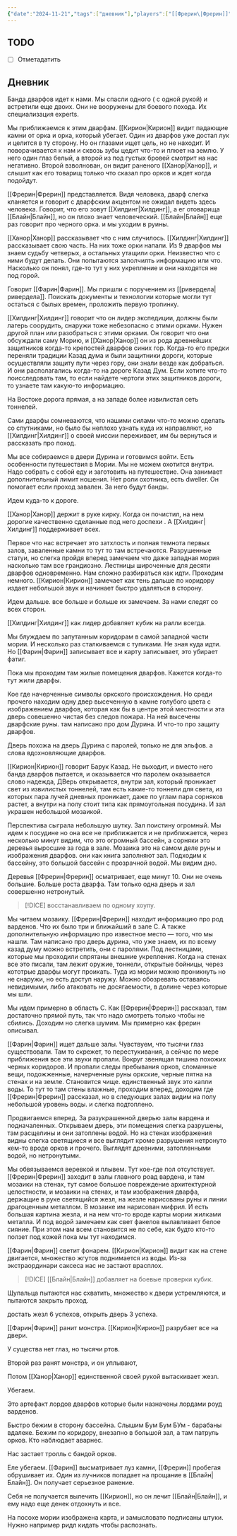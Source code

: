 ```yaml
---
{"date":"2024-11-21","tags":["дневник"],"players":["[[Фрерин\|Фрерин]]","[[Фарин\|Фарин]]","[[Кирион\|Кирион]]"],"campaign":"The Dream of the Mountains","world-date":"16 августа 2965","world-time-start":"7:16","dg-publish":true,"previous-session":"[[14 ноября 2024]]","next-session":null,"permalink":"/21-noyabrya-2024/","dgPassFrontmatter":true}
---
```



## TODO
- [ ] Отметадатить

## Дневник
Банда дварфов идет к нами. Мы спасли одного ( с одной рукой) и встретили еще двоих. Они не вооружены для боевого похода. Их специализация experts.

Мы приближаемся к этим дварфам. [[Кирион\|Кирион]] видит падающие камни от орка и орка, который убегает. Один из дварфов уже достал лук и целится в ту сторону. Но он глазами ищет цель, но не находит. И поворачивается к нам и сквозь зубы цедит что-то и плюет на землю. У него один глаз белый, а второй из под густых бровей смотрит на нас негативно. Второй взволнован, он видит раненого [[Ханор\|Ханор]], и слышит как его товарищ только что сказал про орков и ждет когда подойдут. 

[[Фрерин\|Фрерин]] представляется. Видя человека, дварф слегка кланяется и говорит с дварфским акцентом не ожидал видеть здесь человека. Говорит, что его зовут [[Хилдинг\|Хилдинг]], а ег отоварища [[Блайн\|Блайн]], но он плохо знает человеческий. [[Блайн\|Блайн]] еще раз говорит про черного орка. и мы уходим в руины.

[[Ханор\|Ханор]] рассказывает что с ним случилось. [[Хилдинг\|Хилдинг]] рассказывает свою часть. На них тоже орки напали. Из 9 дварфов мы знаем судьбу четверых, а остальных утащили орки. Неизвестно что с ними будут делать. Они попытаются заполчилть информацию или что. Насколько он понял, где-то тут у них укрепление и они находятся не под горой. 

Говорит [[Фарин\|Фарин]]. Мы пришли с поручением из [[ривердела\|ривердела]]. Поискать документы и технологии которые могли тут остаться с былых времен, проложить первую тропинку. 

[[Хилдинг\|Хилдинг]] говорит что он лидер экспедиции, должны были лагерь соорудить, снаружи тоже небезопасно с этими орками. Нужен другой план или разобраться с этими орками. Он говорит что они обсуждали саму Морию, и [[Ханор\|Ханор]] он из рода древнейших защитников когда-то крепостей дварфов синих гор. Когда-то его предки переняли традиции Казад дума и были защитники дороги, которые осуществляли защиту пути через гору, они знали везде как добраться. И они располагались когда-то на дороге Казад Дум. Если хотите что-то поисследовать там, то если найдете чертоги этих защитников дороги, то узнаете там какую-то информацию. 

На Востоке дорога прямая, а на западе более извилистая сеть тоннелей.

Сами дварфы сомневаются, что нашими силами что-то можно сделать со спутниками, но было бы неплохо узнать куда их направляют, но [[Хилдинг\|Хилдинг]] о своей миссии переживает, им бы вернуться и рассказать про поход. 

Мы все собираемся в двери Дурина и готовимся войти. Есть особенности путешествия в Мории. Мы не можем охотится внутри. Надо собрать с собой еду и заготовить на путешествие. Она занимает дополнительный лимит ношения. Нет роли охотника, есть dweller. Он помогает если проход завален.  За него будут банды. 

Идем куда-то к дороге. 

[[Ханор\|Ханор]] держит в руке кирку. Когда он почистил, на нем дорогие качественно сделанные под него доспехи . А [[Хилдинг\|Хилдинг]] поддерживает всех.

Первое что нас встречает это затхлость и полная темнота первых залов, заваленные камни то тут то там встречаются. Разрушенные статуи, но слегка пройдя вперед замечаем что даже западная мория насколько там все грандиозно. Лестницы широченные для десяти дварфов одновременно. Нам сложно разбираться как идти. Проходим немного. [[Кирион\|Кирион]] замечает как тень дальше по коридору издает небольшой звук и начинает быстро удаляться в сторону.

Идем дальше. все больше и больше их замечаем. За нами следят со всех сторон.

[[Хилдинг\|Хилдинг]] как лидер добавляет кубик на ралли всегда. 

Мы блуждаем по запутанным коридорам в самой западной части мории. И несколько раз сталкиваемся с тупиками. Не зная куда идти. Но [[Фарин\|Фарин]] записывает все и карту записывает, это убирает фатиг. 

Пока мы проходим там жилые помещения дварфов. Кажется когда-то тут жили дварфы. 

Кое где начерченные символы оркского происхождения. Но среди прочего находим одну двер высеченную в камне голубого цвета с изображением дварфов, которая как бы в центре этой местности и эта дверь совешенно чистая без следов пожара. На ней высечены дварфские руны. там написано про дом Дурина. И что-то про защиту дварфов. 

Дверь похожа на дверь Дурина с паролей, только не для эльфов. а слова вдохновляющие дварфов. 

[[Кирион\|Кирион]] говорит Барук Казад. Не выходит, и вместо него банда дварфов пытается, и оказывается что паролем оказывается слово надежда, ДВерь открывается, внутри зал, который проникает свет из извилистых тоннелей, там есть какие-то тоннели для света, из которых пара лучей дневных проникает, даже по углам пара сорняков растет, а внутри на полу стоит типа как прямоугольная посудина. И зал украшен небольшой мозаикой. 

Перспектива сыграла небольшую шутку. Зал поистину огромный. Мы идем к посудине но она все не приближается и не приближается, через несколько минут видим, что это огромный бассейн, а сорняки это деревья выросшие за года в зале. Мозаика это на самом деле руны и изображения дварфов. они как книга заполняют зал. Подходим к бассейну, это большой бассейн с прозрачной водой. Мы видим дно. 

Деревья [[Фрерин\|Фрерин]] осматривает, еще минут 10. Они не очень большие. Больше роста дварфа. Там только одна дверь и зал совершенно нетронутый. 

> [!DICE] восстанавливаем по одному хоупу. 

Мы читаем мозаику. [[Фрерин\|Фрерин]] находит информацию про род варденов. Что их было три и ближайший в зале C. А также дополнительную информацию про известное место — того, что мы нашли. Там написано про дверь дурина, что уже знаем, их по всему казад думу можно встретить, они с паролями. Под лестницами, которые мы проходили спрятаны внешние укрепления. Когда на стенах все это писали, там лежит оружие, тоннели, открытые бойницы, через кототрые дварфы могут проикать. Туда из мории можно проникнуть но не снаружи, но есть доступ наружу. Можно обозревать оставаясь невидимыми, либо атаковать не досягаемости, в долине через которые мы шли. 

Мы идем примерно в область С. Как [[Фрерин\|Фрерин]] рассказал, там достаточно прямой путь, так что надо смотреть только чтобы не сбились. Доходим но слегка шумим. Мы примерно как фрерин описывал. 

[[Фарин\|Фарин]] ищет дальше залы. Чувствуем, что тысячи глаз существовали. Там то скрежет, то перестукивания, а сейчас по мере приближения все эти звуки пропали. Вокруг звенящая тишина похожих черных коридоров. И пропали следы пребывания орков, сломанные вещи, подожженные, начерченные руны оркские, черные пятна на стенах и на земле. Становится чище. единственный звук это капли воды. То тут то там стены влажные, проходим вперед, доходим где [[Фрерин\|Фрерин]] рассказал, но в следующих залах видим на полу небольшой уровень воды. и слегка подтоплено.

Продвигаемся вперед. За разукрашенной дверью залы вардена и подначаленных. Открываем дверь, эти помещения слегка разрушены, там расщелины и они затоплены водой. Но на стенах изображения видны слегка светящиеся и все выглядит кроме разрушения нетронуто кем-то вроде орков и прочего. Выглядят древними, затопленными водой, но нетронутыми. 

Мы обвязываемся веревкой и плывем. Тут кое-где пол отсутствует. [[Фрерин\|Фрерин]] заходит в залы главного роад вардена, и там мозаики на стенах, тут самое большое повреждение архитектурной целостности, и мозаики на стенах, и там изображения дварфа, держащие в руке светящийся жезл, на жезле нарисованы руны и линии драгоценным металлом. В мозаике им нарисован мифрил. И есть большая картина жезла, и на нем что-то вроде карты мории жилками металла. И под водой замечаем как свет факелов вылавливает белое сияние. При этом нам всем становится не по себе, как будто кто-то ползет под кожей пока мы тут находимся. 

[[Фарин\|Фарин]] светит фонарем. [[Кирион\|Кирион]] видит как на стене двигается, множество жгутов поднимается из воды. Из-за экстраординари саксеса нас не застают врасплох. 

> [!DICE] [[Блайн\|Блайн]] добавляет на боевые проверки кубик. 

Щупальца пытаются нас схватить, множество к двери устремляются, и пытаются закрыть проход. 

достать жезл 6 успехов, открыть дверь 3 успеха.

[[Фарин\|Фарин]] ранит монстра. [[Кирион\|Кирион]] разрубает все на двери.

У существа нет глаз, но тысячи ртов.

Второй раз ранят монстра, и он уплывают,

Потом [[Ханор\|Ханор]] единственной своей рукой вытаскивает жезл. 

Убегаем. 

Это артефакт лордов дварфов которые были назначены лордами роуд варденов.

Быстро бежим в сторону бассейна. Слышим Бум Бум БУм - барабаны вдалеке. 
Бежим по коридору, внезапно в большой зал, а там патруль орков. Кто наблюдает аварнес. 

Нас застает тролль с бандой орков. 

Еле убегаем. [[Фарин]] высматривает луз камни, [[Фрерин]] пробегая обрушивает их. Один из лучников попадает на прощание в [[Блайн\|Блайн]]. Он получает серьезное ранение. 

Себя не получается вылечить [[Кирион]], но он лечит [[Блайн\|Блайн]], и ему надо еще денек отдохнуть и все. 

На посохе мории изображена карта, и замысловато подписаны штуки. Нужно например ридл кидать чтобы распознать.